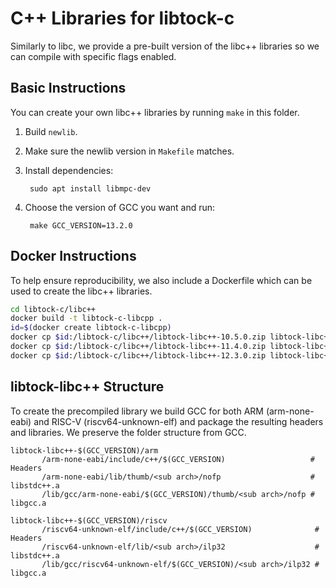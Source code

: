 C++ Libraries for libtock-c
===========================

Similarly to libc, we provide a pre-built version of the libc++ libraries so we
can compile with specific flags enabled.

Basic Instructions
------------------

You can create your own libc++ libraries by running `make` in this folder.

1. Build `newlib`.
2. Make sure the newlib version in `Makefile` matches.
3. Install dependencies:

        sudo apt install libmpc-dev

4. Choose the version of GCC you want and run:

        make GCC_VERSION=13.2.0


Docker Instructions
-------------------

To help ensure reproducibility, we also include a Dockerfile which can be used
to create the libc++ libraries.

```bash
cd libtock-c/libc++
docker build -t libtock-c-libcpp .
id=$(docker create libtock-c-libcpp)
docker cp $id:/libtock-c/libc++/libtock-libc++-10.5.0.zip libtock-libc++-10.5.0.zip
docker cp $id:/libtock-c/libc++/libtock-libc++-11.4.0.zip libtock-libc++-11.4.0.zip
docker cp $id:/libtock-c/libc++/libtock-libc++-12.3.0.zip libtock-libc++-12.3.0.zip
```

libtock-libc++ Structure
------------------------

To create the precompiled library we build GCC for both ARM (arm-none-eabi) and
RISC-V (riscv64-unknown-elf) and package the resulting headers and libraries.
We preserve the folder structure from GCC.

```
libtock-libc++-$(GCC_VERSION)/arm
       /arm-none-eabi/include/c++/$(GCC_VERSION)                   # Headers
       /arm-none-eabi/lib/thumb/<sub arch>/nofp                    # libstdc++.a
       /lib/gcc/arm-none-eabi/$(GCC_VERSION)/thumb/<sub arch>/nofp # libgcc.a

libtock-libc++-$(GCC_VERSION)/riscv
       /riscv64-unknown-elf/include/c++/$(GCC_VERSION)              # Headers
       /riscv64-unknown-elf/lib/<sub arch>/ilp32                    # libstdc++.a
       /lib/gcc/riscv64-unknown-elf/$(GCC_VERSION)/<sub arch>/ilp32 # libgcc.a
```
